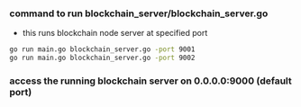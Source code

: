 ### command to run blockchain_server/blockchain_server.go

- this runs blockchain node server at specified port

```bash
go run main.go blockchain_server.go -port 9001
go run main.go blockchain_server.go -port 9002
```

### access the running blockchain server on 0.0.0.0:9000 (default port)
